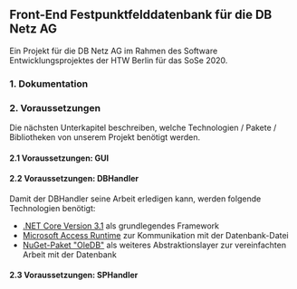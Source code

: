 ## Front-End Festpunktfelddatenbank für die DB Netz AG
Ein Projekt für die DB Netz AG im Rahmen des Software Entwicklungsprojektes der HTW Berlin für das SoSe 2020.
### 1. Dokumentation

### 2. Voraussetzungen
Die nächsten Unterkapitel beschreiben, welche Technologien / Pakete / Bibliotheken von unserem Projekt benötigt werden.

#### 2.1 Voraussetzungen: GUI

#### 2.2 Voraussetzungen: DBHandler
Damit der DBHandler seine Arbeit erledigen kann, werden folgende Technologien benötigt:

*  [.NET Core Version 3.1](https://dotnet.microsoft.com/download/dotnet-core) als grundlegendes Framework
*  [Microsoft Access Runtime](https://support.office.com/en-us/article/download-and-install-office-365-access-runtime-185c5a32-8ba9-491e-ac76-91cbe3ea09c9) zur Kommunikation mit der Datenbank-Datei
*  [NuGet-Paket "OleDB"](https://www.nuget.org/packages/System.Data.OleDb/4.7.1?_src=template) als weiteres Abstraktionslayer zur vereinfachten Arbeit mit der Datenbank

#### 2.3 Voraussetzungen: SPHandler

